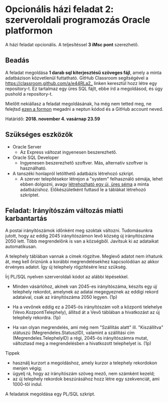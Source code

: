 # Opcionális házi feladat 2: szerveroldali programozás Oracle platformon

A házi feladat opcionális. A teljesítéssel **3 iMsc pont** szerezhető.

## Beadás

A feladat megoldása **1 darab sql kiterjesztésű szöveges fájl**, amely a minta adatbázison közvetlenül futtatható. GitHub Classroom segítségével a <https://classroom.github.com/a/e44RLa2_> linken keresztül hozz létre egy repository-t. Ez tartalmaz egy üres SQL fájlt, ebbe írd a megoldásod, és úgy pushold a repository-t.

Mielőtt nekiállasz a feladat megoldásának, ha még nem tetted meg, ne felejtsd [ezen a formon](https://1drv.ms/xs/s!ApHUeZ7ao_2ThuJdorOCXZoah2Rjyw?wdFormId=%7BFE4E4230%2DFBEF%2D435A%2D9363%2DF33D02A19B75%7D) megadni a neptun kódod és a GitHub account neved.

Határidő: **2018. november 4. vasárnap 23.59**

## Szükséges eszközök

* Oracle Server
  * Az Express változat ingyenesen beszerezhető.
* Oracle SQL Developer
  * Ingyenesen beszerezhető szoftver. Más, alternatív szoftver is használható.
* A tanszéki honlapról letölthető adatbázis létrehozó szkript.
  * A szerver telepítésekor létrejon a "system" felhasználó sémája, lehet ebben dolgozni, avagy [létrehozható egy új, üres séma](  https://docs.oracle.com/cd/E17781_01/admin.112/e18585/toc.htm#XEGSG110) a minta adatbázishoz. Előkészületként futtasd le a táblákat létrehozó szkriptet.

## Feladat: Irányítószám változás miatti karbantartás

A postai irányítószámok időnként meg szoktak változni. Tudomásunkra jutott, hogy az eddig 2045 irányítószámon levő község új irányítószáma 2050 lett. Több megrendelőnk is van a községből. Javítsuk ki az adataikat automatikusan.

A telephely táblában vannak a címek rögzítve. Meglevő adatot nem írhatunk át, meg kell őriznünk a korábbi megrendelésekhez kapcsolódóan az akkor érvényes adatot. Így új telephely rögzítésére lesz szükség.

Írj PL/SQL nyelven szerveroldali kódot az alábbi lépésekkel.

* Minden vásárlóhoz, akinek van 2045-es irányítószáma, készíts egy _új_ telephely rekordot, amelynek az adatai megegyeznek az eddigi rekord adataival, csak az irányítószáma 2050 legyen. (1p)

* Ha a vevőnek eddig ez a 2045-ös irányítószám volt a központi telehelye (Vevo.KozpontiTelephely), állítsd át a Vevő táblában a hivatkozást az új telephely rekordra. (1p)

* Ha van olyan megrendelés, ami még nem "Szállítás alatt" ill. "Kiszállítva" státuszú (Megrendeles.StatuszID), valamint a szállítási cím (Megrendeles.TelephelyID) a régi, 2045-ös irányítószámra mutat, változtasd meg a megrendelésben a hivatkozott telephelyet is. (1p)

Tippek

* használj kurzort a megoldáshoz, amely kurzor a telephely rekordokon menjen végig;
* ügyelj rá, hogy az irányítószám szöveg mező, nem számként kezeld;
* az új telephely rekordok beszúrásához hozz létre egy szekvenciát, ami 1000-től indul.

A feladatok megoldása egy PL/SQL szkript.